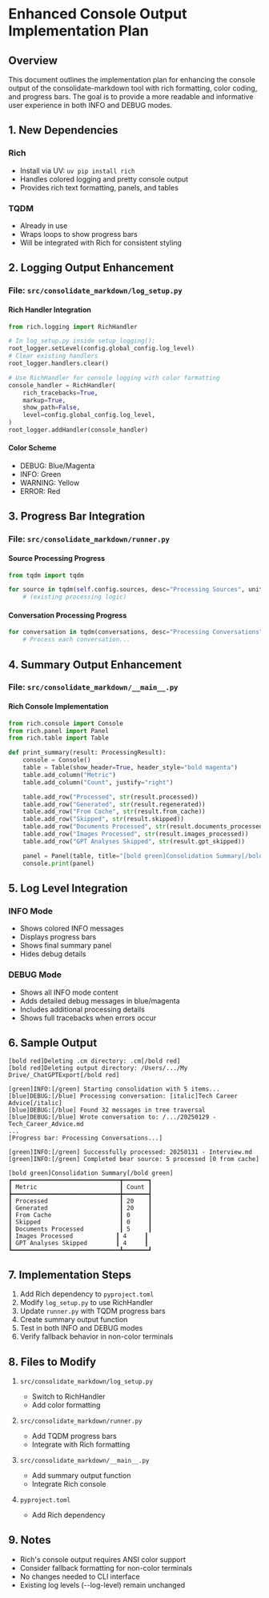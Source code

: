 # Enhanced Console Output Implementation Plan

## Overview

This document outlines the implementation plan for enhancing the console output of the consolidate-markdown tool with rich formatting, color coding, and progress bars. The goal is to provide a more readable and informative user experience in both INFO and DEBUG modes.

## 1. New Dependencies

### Rich
- Install via UV: `uv pip install rich`
- Handles colored logging and pretty console output
- Provides rich text formatting, panels, and tables

### TQDM
- Already in use
- Wraps loops to show progress bars
- Will be integrated with Rich for consistent styling

## 2. Logging Output Enhancement

### File: `src/consolidate_markdown/log_setup.py`

#### Rich Handler Integration
```python
from rich.logging import RichHandler

# In log_setup.py inside setup_logging():
root_logger.setLevel(config.global_config.log_level)
# Clear existing handlers
root_logger.handlers.clear()

# Use RichHandler for console logging with color formatting
console_handler = RichHandler(
    rich_tracebacks=True,
    markup=True,
    show_path=False,
    level=config.global_config.log_level,
)
root_logger.addHandler(console_handler)
```

#### Color Scheme
- DEBUG: Blue/Magenta
- INFO: Green
- WARNING: Yellow
- ERROR: Red

## 3. Progress Bar Integration

### File: `src/consolidate_markdown/runner.py`

#### Source Processing Progress
```python
from tqdm import tqdm

for source in tqdm(self.config.sources, desc="Processing Sources", unit="src"):
    # (existing processing logic)
```

#### Conversation Processing Progress
```python
for conversation in tqdm(conversations, desc="Processing Conversations", unit="conv"):
    # Process each conversation...
```

## 4. Summary Output Enhancement

### File: `src/consolidate_markdown/__main__.py`

#### Rich Console Implementation
```python
from rich.console import Console
from rich.panel import Panel
from rich.table import Table

def print_summary(result: ProcessingResult):
    console = Console()
    table = Table(show_header=True, header_style="bold magenta")
    table.add_column("Metric")
    table.add_column("Count", justify="right")

    table.add_row("Processed", str(result.processed))
    table.add_row("Generated", str(result.regenerated))
    table.add_row("From Cache", str(result.from_cache))
    table.add_row("Skipped", str(result.skipped))
    table.add_row("Documents Processed", str(result.documents_processed))
    table.add_row("Images Processed", str(result.images_processed))
    table.add_row("GPT Analyses Skipped", str(result.gpt_skipped))

    panel = Panel(table, title="[bold green]Consolidation Summary[/bold green]", expand=False)
    console.print(panel)
```

## 5. Log Level Integration

### INFO Mode
- Shows colored INFO messages
- Displays progress bars
- Shows final summary panel
- Hides debug details

### DEBUG Mode
- Shows all INFO mode content
- Adds detailed debug messages in blue/magenta
- Includes additional processing details
- Shows full tracebacks when errors occur

## 6. Sample Output

```
[bold red]Deleting .cm directory: .cm[/bold red]
[bold red]Deleting output directory: /Users/.../My Drive/_ChatGPTExport[/bold red]

[green]INFO:[/green] Starting consolidation with 5 items...
[blue]DEBUG:[/blue] Processing conversation: [italic]Tech Career Advice[/italic]
[blue]DEBUG:[/blue] Found 32 messages in tree traversal
[blue]DEBUG:[/blue] Wrote conversation to: /.../20250129 - Tech_Career_Advice.md
...
[Progress bar: Processing Conversations...]

[green]INFO:[/green] Successfully processed: 20250131 - Interview.md
[green]INFO:[/green] Completed bear source: 5 processed [0 from cache]

[bold green]Consolidation Summary[/bold green]
┏━━━━━━━━━━━━━━━━━━━━━━━━━━━━━━┳━━━━━━━┓
┃ Metric                       ┃ Count ┃
┣━━━━━━━━━━━━━━━━━━━━━━━━━━━━━━╋━━━━━━━┫
┃ Processed                    ┃ 20    ┃
┃ Generated                    ┃ 20    ┃
┃ From Cache                   ┃ 0     ┃
┃ Skipped                      ┃ 0     ┃
┃ Documents Processed          ┃ 5     ┃
┃ Images Processed            ┃ 4     ┃
┃ GPT Analyses Skipped        ┃ 4     ┃
┗━━━━━━━━━━━━━━━━━━━━━━━━━━━━━━┻━━━━━━━┛
```

## 7. Implementation Steps

1. Add Rich dependency to `pyproject.toml`
2. Modify `log_setup.py` to use RichHandler
3. Update `runner.py` with TQDM progress bars
4. Create summary output function
5. Test in both INFO and DEBUG modes
6. Verify fallback behavior in non-color terminals

## 8. Files to Modify

1. `src/consolidate_markdown/log_setup.py`
   - Switch to RichHandler
   - Add color formatting

2. `src/consolidate_markdown/runner.py`
   - Add TQDM progress bars
   - Integrate with Rich formatting

3. `src/consolidate_markdown/__main__.py`
   - Add summary output function
   - Integrate Rich console

4. `pyproject.toml`
   - Add Rich dependency

## 9. Notes

- Rich's console output requires ANSI color support
- Consider fallback formatting for non-color terminals
- No changes needed to CLI interface
- Existing log levels (--log-level) remain unchanged
